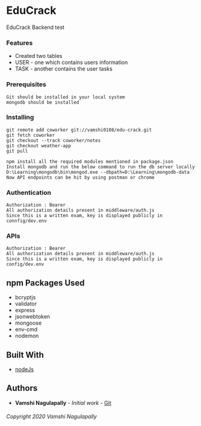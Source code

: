 # EduCrack

EduCrack Backend test

### Features

- Created two tables
- USER - one which contains users information
- TASK - another contains the user tasks

### Prerequisites

```
Git should be installed in your local system
mongodb should be installed
```

### Installing

```
git remote add coworker git://vamshi0108/edu-crack.git
git fetch coworker
git checkout --track coworker/notes
git checkout weather-app
git pull
```

```
npm install all the required modules mentioned in package.json
Install mongodb and run the below command to run the db server locally
D:\Learning\mongodb\bin\mongod.exe --dbpath=D:\Learning\mongodb-data
Now API endpoints can be hit by using postman or chrome
```

### Authentication

```
Authorization : Bearer
All authorization details present in middleware/auth.js
Since this is a written exam, key is displayed publicly in connfig/dev.env
```

### APIs

```
Authorization : Bearer
All authorization details present in middleware/auth.js
Since this is a written exam, key is displayed publicly in config/dev.env
```

## npm Packages Used

- bcryptjs
- validator
- express
- jsonwebtoken
- mongoose
- env-cmd
- nodemon

## Built With

- [nodeJs](https://nodejs.org/en/)

## Authors

- **Vamshi Nagulapally** - _Initial work_ - [Git](https://github.com/vamshi0108)

###### Copyright 2020 Vamshi Nagulapally
